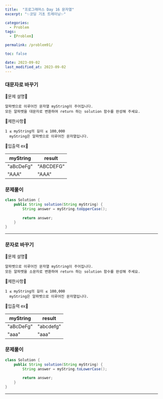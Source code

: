 ```yaml
---
title:  "프로그래머스 Day 16 문자열"
excerpt: "✨코딩 기초 트레이닝✨"

categories:
  - Problem
tags:
  - [Problem]

permalink: /problem91/

toc: false

date: 2023-09-02
last_modified_at: 2023-09-02
---
```


### 대문자로 바꾸기

💫문제 설명💫

```
알파벳으로 이루어진 문자열 myString이 주어집니다.
모든 알파벳을 대문자로 변환하여 return 하는 solution 함수를 완성해 주세요.
```

💫제한사항💫

```
1 ≤ myString의 길이 ≤ 100,000
  myString은 알파벳으로 이루어진 문자열입니다.
```

💫입출력 ex💫

|myString|result|
|---|---|
|"aBcDeFg"|"ABCDEFG"|
|"AAA"|"AAA"|

### 문제풀이

```java
class Solution {
    public String solution(String myString) {
        String answer = myString.toUpperCase();
        
        return answer;
    }
}
```

<hr>

### 문자로 바꾸기

💫문제 설명💫

```
알파벳으로 이루어진 문자열 myString이 주어집니다.
모든 알파벳을 소문자로 변환하여 return 하는 solution 함수를 완성해 주세요.
```

💫제한사항💫

```
1 ≤ myString의 길이 ≤ 100,000
  myString은 알파벳으로 이루어진 문자열입니다.
```

💫입출력 ex💫

|myString|result|
|---|---|
|"aBcDeFg"|"abcdefg"|
|"aaa"|"aaa"|

### 문제풀이

```java
class Solution {
    public String solution(String myString) {
        String answer = myString.toLowerCase();
        
        return answer;
    }
}
```

<hr>
